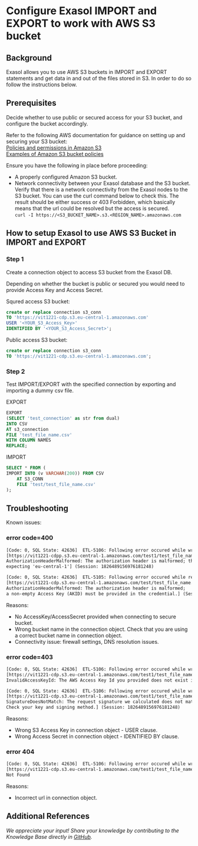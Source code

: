 # Configure Exasol IMPORT and EXPORT to work with AWS S3 bucket

## Background

Exasol allows you to use AWS S3 buckets in IMPORT and EXPORT statements and get data in and out of the files stored in S3. In order to do so follow the instructions below.

## Prerequisites

Decide whether to use public or secured access for your S3 bucket, and configure the bucket accordingly.

Refer to the following AWS documentation for guidance on setting up and securing your S3 bucket:  
[Policies and permissions in Amazon S3](https://docs.aws.amazon.com/AmazonS3/latest/userguide/access-policy-language-overview.html)  
[Examples of Amazon S3 bucket policies](https://docs.aws.amazon.com/AmazonS3/latest/userguide/example-bucket-policies.html)

Ensure you have the following in place before proceeding:

* A properly configured Amazon S3 bucket.
* Network connectivity between your Exasol database and the S3 bucket. Verify that there is a network connectivity from the Exasol nodes to the S3 bucket. You can use the curl command below to check this. The result should be either success or 403 Forbidden, which basically means that the url could be resolved but the access is secured.  
`curl -I https://<S3_BUCKET_NAME>.s3.<REGION_NAME>.amazonaws.com`

## How to setup Exasol to use AWS S3 Bucket in IMPORT and EXPORT

### Step 1

Create a connection object to access S3 bucket from the Exasol DB.

Depending on whether the bucket is public or secured you would need to provide Access Key and Access Secret.

Squred access S3 bucket:

```sql
create or replace connection s3_conn
TO 'https://vit1221-cdp.s3.eu-central-1.amazonaws.com'
USER '<YOUR_S3_Access_Key>' 
IDENTIFIED BY '<YOUR_S3_Access_Secret>';
```

Public access S3 bucket:

```sql
create or replace connection s3_conn
TO 'https://vit1221-cdp.s3.eu-central-1.amazonaws.com';
```

### Step 2

Test IMPORT/EXPORT with the specified connection by exporting and importing a dummy csv file.

EXPORT

```sql
EXPORT 
(SELECT 'test_connection' as str from dual) 
INTO CSV
AT s3_connection  
FILE 'test_file_name.csv'
WITH COLUMN NAMES
REPLACE;
```

IMPORT

```sql
SELECT * FROM (
IMPORT INTO (v VARCHAR(200)) FROM CSV
    AT S3_CONN
    FILE 'test/test_file_name.csv'
);
```

## Troubleshooting

Known issues:

### error code=400

```txt
[Code: 0, SQL State: 42636]  ETL-5106: Following error occured while writing data to external connection 
[https://vit1221-cdpp.s3.eu-central-1.amazonaws.com/test1/test_file_name.csv?uploads= failed with error code=400 after 0 bytes. 
AuthorizationHeaderMalformed: The authorization header is malformed; the region 'us-east-1' is wrong; 
expecting 'eu-central-1'] (Session: 1826489156976181248)
```

```txt
[Code: 0, SQL State: 42636]  ETL-5105: Following error occured while reading data from external connection
[https://vit1221-cdp.s3.eu-central-1.amazonaws.com/test/test_file_name.csv failed with error code=400 after 350 bytes.
AuthorizationHeaderMalformed: The authorization header is malformed;
a non-empty Access Key (AKID) must be provided in the credential.] (Session: 1829018413790265344)
```

Reasons:

* No AccessKey/AccessSecret provided when connecting to secure bucket.
* Wrong bucket name in the connection object. Check that you are using a correct bucket name in connection object.
* Connectivity issue: firewall settings, DNS resolution issues.

### error code=403

```txt
[Code: 0, SQL State: 42636]  ETL-5106: Following error occured while writing data to external connection 
[https://vit1221-cdp.s3.eu-central-1.amazonaws.com/test1/test_file_name.csv?uploads= failed with error code=403 after 0 bytes. 
InvalidAccessKeyId: The AWS Access Key Id you provided does not exist in our records.] (Session: 1826489156976181248)

[Code: 0, SQL State: 42636]  ETL-5106: Following error occured while writing data to external connection 
[https://vit1221-cdp.s3.eu-central-1.amazonaws.com/test1/test_file_name.csv?uploads= failed with error code=403 after 0 bytes. 
SignatureDoesNotMatch: The request signature we calculated does not match the signature you provided. 
Check your key and signing method.] (Session: 1826489156976181248)
```

Reasons:

* Wrong S3 Access Key in connection object - USER clause.
* Wrong Access Secret in connection object - IDENTIFIED BY clause.

### error 404

```txt
[Code: 0, SQL State: 42636]  ETL-5106: Following error occured while writing data to external connection 
[https://vit1221-cdp.s3.eu-central-1.amazonaws.com/test1/test_file_name.csv?uploads= failed with error code=404 after 0 bytes.
Not Found
```

Reasons:

* Incorrect url in connection object.

## Additional References

*We appreciate your input! Share your knowledge by contributing to the Knowledge Base directly in [GitHub](https://github.com/exasol/public-knowledgebase).*
